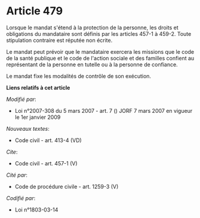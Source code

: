 # Article 479

Lorsque le mandat s'étend à la protection de la personne, les droits et obligations du mandataire sont définis par les
articles 457-1 à 459-2. Toute stipulation contraire est réputée non écrite. 

Le mandat peut prévoir que le mandataire exercera les missions que le code de la santé publique et le code de l'action
sociale et des familles confient au représentant de la personne en tutelle ou à la personne de confiance. 

Le mandat fixe les modalités de contrôle de son exécution.

**Liens relatifs à cet article**

_Modifié par_:

  - Loi n°2007-308 du 5 mars 2007 - art. 7 () JORF 7 mars 2007 en vigueur le 1er janvier 2009

_Nouveaux textes_:

  - Code civil - art. 413-4 (VD)

_Cite_:

  - Code civil - art. 457-1 (V)

_Cité par_:

  - Code de procédure civile - art. 1259-3 (V)

_Codifié par_:

  - Loi n°1803-03-14

